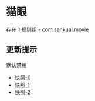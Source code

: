 # 猫眼

存在 1 规则组 - [com.sankuai.movie](/src/apps/com.sankuai.movie.ts)

## 更新提示

默认禁用

- [快照-0](https://i.gkd.li/i/12649942)
- [快照-1](https://i.gkd.li/i/12649938)
- [快照-2](https://i.gkd.li/i/13799885)
